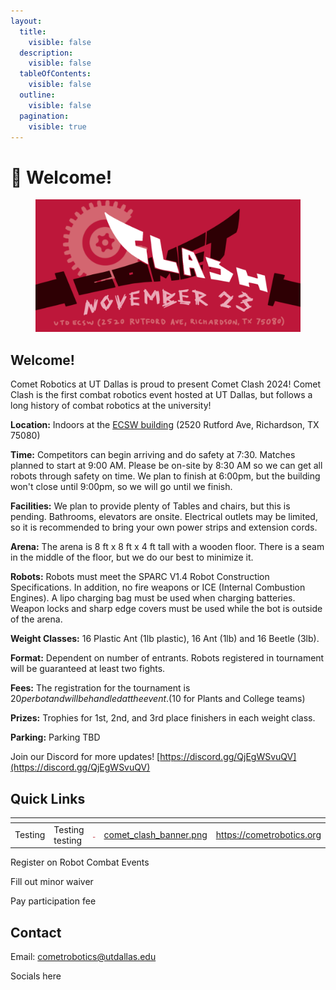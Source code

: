 ```yaml
---
layout:
  title:
    visible: false
  description:
    visible: false
  tableOfContents:
    visible: false
  outline:
    visible: false
  pagination:
    visible: true
---
```


# 👋 Welcome!

<figure><img src=".gitbook/assets/comet_clash_banner.png" alt=""><figcaption></figcaption></figure>

## Welcome!

Comet Robotics at UT Dallas is proud to present Comet Clash 2024! Comet Clash is the first combat robotics event hosted at UT Dallas, but follows a long history of combat robotics at the university!

**Location:** Indoors at the [ECSW building](https://maps.app.goo.gl/p5v51uZAD87QZ1QH9) (2520 Rutford Ave, Richardson, TX 75080)&#x20;

**Time:** Competitors can begin arriving and do safety at 7:30. Matches planned to start at 9:00 AM. Please be on-site by 8:30 AM so we can get all robots through safety on time. We plan to finish at 6:00pm, but the building won't close until 9:00pm, so we will go until we finish.&#x20;

**Facilities:** We plan to provide plenty of Tables and chairs, but this is pending. Bathrooms, elevators are onsite. Electrical outlets may be limited, so it is recommended to bring your own power strips and extension cords.&#x20;

**Arena:**  The arena is 8 ft x 8 ft x 4 ft tall with a wooden floor.  There is a seam in the middle of the floor, but we do our best to minimize it.

**Robots:**  Robots must meet the SPARC V1.4 Robot Construction Specifications. In addition, no fire weapons or ICE (Internal Combustion Engines). A lipo charging bag must be used when charging batteries. Weapon locks and sharp edge covers must be used while the bot is outside of the arena.&#x20;

**Weight Classes:** 16 Plastic Ant (1lb plastic), 16 Ant (1lb) and 16 Beetle (3lb).

**Format:** Dependent on number of entrants.  Robots registered in tournament will be guaranteed at least two fights.&#x20;

**Fees:** The registration for the tournament is $20 per bot and will be handled at the event. ($10 for Plants and College teams)

**Prizes:** Trophies for 1st, 2nd, and 3rd place finishers in each weight class.

**Parking:** Parking TBD

Join our Discord for more updates! [https://discord.gg/QjEgWSvuQV](https://discord.gg/QjEgWSvuQV)

## Quick Links

<table data-view="cards"><thead><tr><th></th><th></th><th></th><th data-hidden data-card-cover data-type="files"></th><th data-hidden data-card-target data-type="content-ref"></th></tr></thead><tbody><tr><td>Testing</td><td>Testing testing</td><td><img src=".gitbook/assets/regis.svg" alt=""></td><td><a href=".gitbook/assets/comet_clash_banner.png">comet_clash_banner.png</a></td><td><a href="https://cometrobotics.org">https://cometrobotics.org</a></td></tr></tbody></table>



Register on Robot Combat Events

Fill out minor waiver

Pay participation fee

## Contact

Email: cometrobotics@utdallas.edu

Socials here
